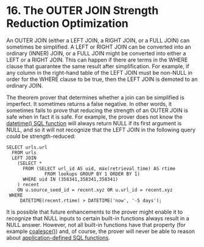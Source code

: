 # 16\. The OUTER JOIN Strength Reduction Optimization



 An OUTER JOIN (either a LEFT JOIN, a RIGHT JOIN, or a FULL JOIN)
 can sometimes be simplified. A LEFT or RIGHT JOIN can be converted
 into an ordinary (INNER) JOIN, or a FULL JOIN might be converted into
 either a LEFT or a RIGHT JOIN. This can happen if there are terms
 in the WHERE clause that guarantee the same result after simplification.
 For example, if any
 column in the right\-hand table of the LEFT JOIN must be non\-NULL
 in order for the WHERE clause to be true, then the LEFT JOIN is
 demoted to an ordinary JOIN.




 The theorem prover that determines whether a join can be simplified is
 imperfect. It sometimes returns a false negative. In other words,
 it sometimes fails to prove that reducing the strength of an OUTER JOIN
 is safe when in fact it is safe.
 For example, the prover does not know
 the [datetime() SQL function](lang_datefunc.html#dttm) will always return NULL if its first
 argument is NULL, and so it will not recognize that the LEFT JOIN
 in the following query could be strength\-reduced:




```
SELECT urls.url
  FROM urls
  LEFT JOIN
    (SELECT *
      FROM (SELECT url_id AS uid, max(retrieval_time) AS rtime
              FROM lookups GROUP BY 1 ORDER BY 1)
      WHERE uid IN (358341,358341,358341)
    ) recent
    ON u.source_seed_id = recent.xyz OR u.url_id = recent.xyz
 WHERE
     DATETIME(recent.rtime) > DATETIME('now', '-5 days');

```


 It is possible that future enhancements to the prover might enable it
 to recognize that NULL inputs to certain built\-in functions
 always result in a NULL answer. However, not all built\-in
 functions have that property (for example [coalesce()](lang_corefunc.html#coalesce)) and, of
 course, the prover will never be able to reason about
 [application\-defined SQL functions](appfunc.html).




